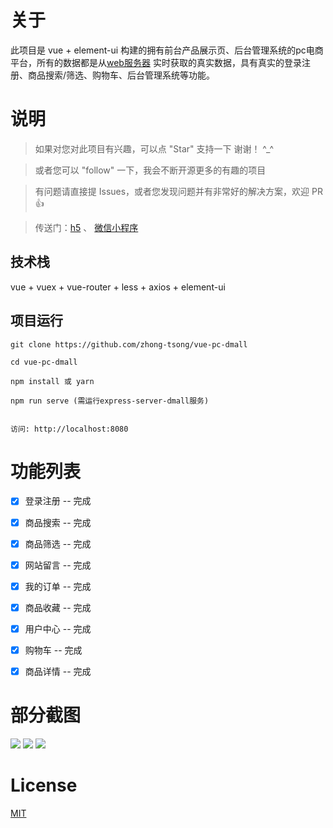 
# 关于

此项目是 vue + element-ui 构建的拥有前台产品展示页、后台管理系统的pc电商平台，所有的数据都是从[web服务器](https://github.com/zhong-tsong/express-server-dmall) 实时获取的真实数据，具有真实的登录注册、商品搜索/筛选、购物车、后台管理系统等功能。


# 说明

>  如果对您对此项目有兴趣，可以点 "Star" 支持一下 谢谢！ ^_^

>  或者您可以 "follow" 一下，我会不断开源更多的有趣的项目

>  有问题请直接提 Issues，或者您发现问题并有非常好的解决方案，欢迎 PR 👍

>  传送门：[h5](https://github.com/zhong-tsong/react-h5-dmall)  、 [微信小程序](https://github.com/zhong-tsong/taro-wx-dmall)



## 技术栈

vue + vuex + vue-router + less + axios + element-ui


## 项目运行


```
git clone https://github.com/zhong-tsong/vue-pc-dmall  

cd vue-pc-dmall 

npm install 或 yarn

npm run serve (需运行express-server-dmall服务)


访问: http://localhost:8080

```


# 功能列表

- [x] 登录注册 -- 完成
- [x] 商品搜索 -- 完成
- [x] 商品筛选 -- 完成
- [x] 网站留言 -- 完成
- [x] 我的订单 -- 完成
- [x] 商品收藏 -- 完成
- [x] 用户中心 -- 完成
- [x] 购物车 -- 完成
- [x] 商品详情 -- 完成


# 部分截图


<img src="https://github.com/zhong-tsong/react-pc-dmall/blob/master/preview/home.png"/>

<img src="https://github.com/zhong-tsong/react-pc-dmall/blob/master/preview/products.png"/>

<img src="https://github.com/zhong-tsong/react-pc-dmall/blob/master/preview/login.png"/>


# License

[MIT](https://github.com/zhong-tsong/vue-pc-dmall/blob/master/LICENSE)

